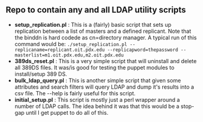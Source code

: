 ## Repo to contain any and all LDAP utility scripts ##

* **setup_replication.pl** : This is a (fairly) basic script that sets up replication between a list of masters
                             and a defined replicant. Note that the binddn is hard codede as cn=directory manager.
                             A typical run of this command would be:
                             `./setup_replication.pl --replicaname=replicant.oit.pdx.edu --replicapword=thepassword --masterlist=m1.oit.pdx.edu,m2.oit.pdx.edu`
* **389ds_reset.pl**       : This is a very simple script that will uninstall and delete all 389DS files. It was/is good 
                             for testing the puppet modules to install/setup 389 DS.
* **bulk_ldap_query.pl**   : This is another simple script that given some attributes and search filters will query LDAP
                             and dump it's results into a csv file. The --help is fairly useful for this script.
* **initial_setup.pl**     : This script is mostly just a perl wrapper around a number of LDAP calls. The idea behind it
                             was that this would be a stop-gap until I get puppet to do all of this. 


 
